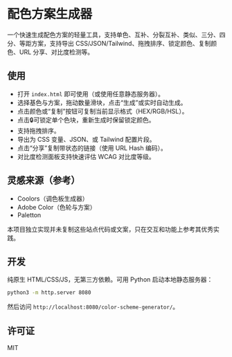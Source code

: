 # 配色方案生成器

一个快速生成配色方案的轻量工具，支持单色、互补、分裂互补、类似、三分、四分、等距方案，支持导出 CSS/JSON/Tailwind、拖拽排序、锁定颜色、复制颜色、URL 分享、对比度检测等。

## 使用

- 打开 `index.html` 即可使用（或使用任意静态服务器）。
- 选择基色与方案，拖动数量滑块，点击“生成”或实时自动生成。
- 点击颜色或“复制”按钮可复制当前显示格式（HEX/RGB/HSL）。
- 点击🔒可锁定单个色块，重新生成时保留锁定颜色。
- 支持拖拽排序。
- 导出为 CSS 变量、JSON、或 Tailwind 配置片段。
- 点击“分享”复制带状态的链接（使用 URL Hash 编码）。
- 对比度检测面板支持快速评估 WCAG 对比度等级。

## 灵感来源（参考）

- Coolors（调色板生成器）
- Adobe Color（色轮与方案）
- Paletton

本项目独立实现并未复制这些站点代码或文案，只在交互和功能上参考其优秀实践。

## 开发

纯原生 HTML/CSS/JS，无第三方依赖。可用 Python 启动本地静态服务器：

```bash
python3 -m http.server 8080
```

然后访问 `http://localhost:8080/color-scheme-generator/`。

## 许可证

MIT